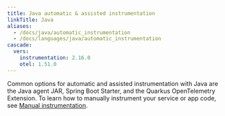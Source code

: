 ```yaml
---
title: Java automatic & assisted instrumentation
linkTitle: Java
aliases:
  - /docs/java/automatic_instrumentation
  - /docs/languages/java/automatic_instrumentation
cascade:
  vers:
    instrumentation: 2.16.0
    otel: 1.51.0
---
```


Common options for automatic and assisted instrumentation with Java are the Java
agent JAR, Spring Boot Starter, and the Quarkus OpenTelemetry Extension. To
learn how to manually instrument your service or app code, see
[Manual instrumentation](/docs/languages/java/instrumentation/).
